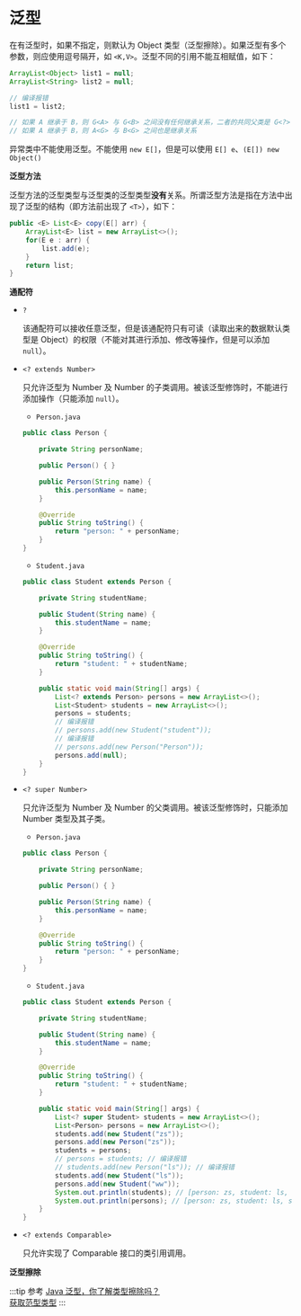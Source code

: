 # 泛型

在有泛型时，如果不指定，则默认为 Object 类型（泛型擦除）。如果泛型有多个参数，则应使用逗号隔开，如 `<K,V>`。泛型不同的引用不能互相赋值，如下：

```java
ArrayList<Object> list1 = null;
ArrayList<String> list2 = null;

// 编译报错
list1 = list2;

// 如果 A 继承于 B，则 G<A> 与 G<B> 之间没有任何继承关系，二者的共同父类是 G<?>
// 如果 A 继承于 B，则 A<G> 与 B<G> 之间也是继承关系
```
异常类中不能使用泛型。不能使用 `new E[]`，但是可以使用 `E[] e`、`(E[]) new Object()`

**泛型方法**  

泛型方法的泛型类型与泛型类的泛型类型**没有**关系。所谓泛型方法是指在方法中出现了泛型的结构（即方法前出现了 `<T>`），如下：
```java
public <E> List<E> copy(E[] arr) {
    ArrayList<E> list = new ArrayList<>();
    for(E e : arr) {
        list.add(e);
    }
    return list;
}
```
**通配符** 

- `?`  

  该通配符可以接收任意泛型，但是该通配符只有可读（读取出来的数据默认类型是 Object）的权限（不能对其进行添加、修改等操作，但是可以添加 `null`）。

- `<? extends Number>`  

  只允许泛型为 Number 及 Number 的子类调用。被该泛型修饰时，不能进行添加操作（只能添加 `null`）。
  
  - `Person.java`
  
  ```java
  public class Person {

      private String personName;

      public Person() { }

      public Person(String name) {
          this.personName = name;
      }

      @Override
      public String toString() {
          return "person: " + personName;
      }
  }
  ```
  
  - `Student.java`

  ```java
  public class Student extends Person {

      private String studentName;

      public Student(String name) {
          this.studentName = name;
      }

      @Override
      public String toString() {
          return "student: " + studentName;
      }

      public static void main(String[] args) {
          List<? extends Person> persons = new ArrayList<>();
          List<Student> students = new ArrayList<>();
          persons = students;
          // 编译报错
          // persons.add(new Student("student"));
          // 编译报错
          // persons.add(new Person("Person"));
          persons.add(null);
      }
  }
  ```

- `<? super Number>`  

  只允许泛型为 Number 及 Number 的父类调用。被该泛型修饰时，只能添加 Number 类型及其子类。
  
  - `Person.java`
  
  ```java
  public class Person {

      private String personName;

      public Person() { }

      public Person(String name) {
          this.personName = name;
      }

      @Override
      public String toString() {
          return "person: " + personName;
      }
  }
  ```
  
  - `Student.java`

  ```java
  public class Student extends Person {

      private String studentName;

      public Student(String name) {
          this.studentName = name;
      }

      @Override
      public String toString() {
          return "student: " + studentName;
      }

      public static void main(String[] args) {
          List<? super Student> students = new ArrayList<>();
          List<Person> persons = new ArrayList<>();
          students.add(new Student("zs"));
          persons.add(new Person("zs"));
          students = persons;
          // persons = students; // 编译报错
          // students.add(new Person("ls")); // 编译报错
          students.add(new Student("ls"));
          persons.add(new Student("ww"));
          System.out.println(students); // [person: zs, student: ls, student: ww]
          System.out.println(persons); // [person: zs, student: ls, student: ww]
      }
  }
  ```

- `<? extends Comparable>`  

  只允许实现了 Comparable 接口的类引用调用。


**泛型擦除**

:::tip 参考
[Java 泛型，你了解类型擦除吗？](https://blog.csdn.net/briblue/article/details/76736356)  
[获取范型类型](https://juejin.cn/post/6993532464622731278)
:::
